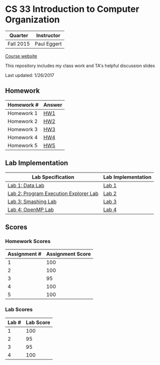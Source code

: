 # CS 33 Introduction to Computer Organization

Quarter | Instructor
------- | ----------
Fall 2015 | Paul Eggert

[Course website](http://web.cs.ucla.edu/classes/fall15/cs33/)

This repository includes my class work and TA's helpful discussion slides

Last updated: 1/26/2017

## Homework
Homework # | Answer
---------- | ------
Homework 1 | [HW1](https://github.com/jerrylzy/CS33/tree/master/Homework/HW1)
Homework 2 | [HW2](https://github.com/jerrylzy/CS33/tree/master/Homework/HW2)
Homework 3 | [HW3](https://github.com/jerrylzy/CS33/tree/master/Homework/HW3)
Homework 4 | [HW4](https://github.com/jerrylzy/CS33/tree/master/Homework/HW4)
Homework 5 | [HW5](https://github.com/jerrylzy/CS33/tree/master/Homework/HW5)

## Lab Implementation
Lab Specification | Lab Implementation
----------------- | ------------------
[Lab 1: Data Lab](https://github.com/jerrylzy/CS33/blob/master/Lab/datalab/README) | [Lab 1](https://github.com/jerrylzy/CS33/tree/master/Lab/datalab)
[Lab 2: Program Execution Explorer Lab](http://web.cs.ucla.edu/classes/fall15/cs33/lab/pexexlab.html) | [Lab 2](https://github.com/jerrylzy/CS33/tree/master/Lab/pexexlab) 
[Lab 3: Smashing Lab](http://web.cs.ucla.edu/classes/fall15/cs33/lab/smashinglab.html) | [Lab 3](https://github.com/jerrylzy/CS33/tree/master/Lab/smashinglab) 
[Lab 4: OpenMP Lab](http://web.cs.ucla.edu/classes/fall15/cs33/lab/openmplab.html) | [Lab 4](https://github.com/jerrylzy/CS33/tree/master/Lab/openmplab)

## Scores

### Homework Scores
Assignment # | Assignment Score
------------ | ----------------
1            | 100
2            | 100
3            | 95
4            | 100
5            | 100

### Lab Scores
Lab # | Lab Score
----- | ---------
1 | 100
2 | 95
3 | 95
4 | 100
